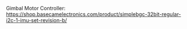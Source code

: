 Gimbal Motor Controller: https://shop.basecamelectronics.com/product/simplebgc-32bit-regular-i2c-1-imu-set-revision-b/
